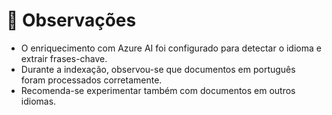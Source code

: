 # 📝 Observações

- O enriquecimento com Azure AI foi configurado para detectar o idioma e extrair frases-chave.
- Durante a indexação, observou-se que documentos em português foram processados corretamente.
- Recomenda-se experimentar também com documentos em outros idiomas.
